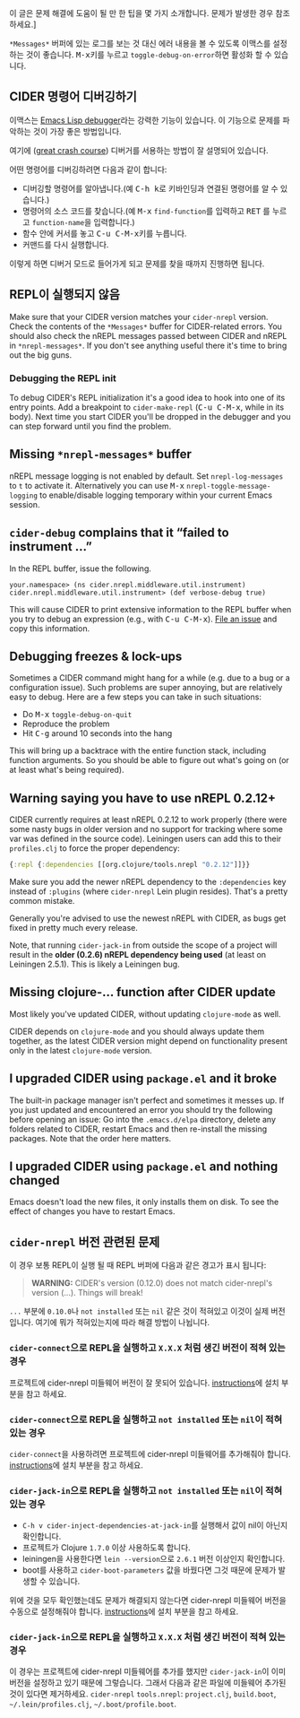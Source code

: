 이 글은 문제 해결에 도움이 될 만 한 팁을 몇 가지 소개합니다. 문제가 발생한 경우 참조 하세요.]

`*Messages*` 버퍼에 있는 로그를 보는 것 대신 에러 내용을 볼 수 있도록 이맥스를 설정하는 것이 좋습니다.
<kbd>M-x</kbd>키를 누르고 `toggle-debug-on-error`하면 활성화 할 수 있습니다.

## CIDER 명령어 디버깅하기

이맥스는 [Emacs Lisp debugger](http://www.gnu.org/software/emacs/manual/html_node/elisp/Edebug.html)라는
강력한 기능이 있습니다. 이 기능으로 문제를 파악하는 것이 가장 좋은 방법입니다.

여기에 ([great crash course](https://www.youtube.com/watch?v=odkYXXYOxpo)) 디버거를
서용하는 방법이 잘 설명되어 있습니다.

어떤 명령어를 디버깅하려면 다음과 같이 합니다:

* 디버깅할 명령어를 알아냅니다.(예 <kbd>C-h k</kbd>로 키바인딩과 연결된 명령어를 알 수 있습니다.)
* 명령어의 소스 코드를 찾습니다.(예  <kbd>M-x</kbd> `find-function`를 입력하고 <kbd>RET</kbd>
  를 누르고 `function-name`을 입력합니다.)
* 함수 안에 커서를 놓고 <kbd>C-u C-M-x</kbd>키를 누릅니다.
* 커맨드를 다시 실행합니다.

이렇게 하면 디버거 모드로 들어가게 되고 문제를 찾을 때까지 진행하면 됩니다.

## REPL이 실행되지 않음

Make sure that your CIDER version matches your `cider-nrepl` version. Check
the contents of the `*Messages*` buffer for CIDER-related errors. You should
also check the nREPL messages passed between CIDER and nREPL in
`*nrepl-messages*`. If you don't see anything useful there it's time to bring
out the big guns.

### Debugging the REPL init

To debug CIDER's REPL initialization it's a good idea to hook into one of its
entry points. Add a breakpoint to `cider-make-repl` (<kbd>C-u C-M-x</kbd>, while
in its body). Next time you start CIDER you'll be dropped in the debugger and
you can step forward until you find the problem.

## Missing `*nrepl-messages*` buffer

nREPL message logging is not enabled by default.  Set `nrepl-log-messages` to
`t` to activate it. Alternatively you can use <kbd>M-x</kbd> `nrepl-toggle-message-logging`
to enable/disable logging temporary within your current Emacs session.

## `cider-debug` complains that it “failed to instrument ...”

In the REPL buffer, issue the following.

    your.namespace> (ns cider.nrepl.middleware.util.instrument)
    cider.nrepl.middleware.util.instrument> (def verbose-debug true)

This will cause CIDER to print extensive information to the REPL buffer when you
try to debug an expression (e.g., with <kbd>C-u
C-M-x</kbd>). [File an issue](https://github.com/clojure-emacs/cider-repl/issues/new)
and copy this information.

## Debugging freezes & lock-ups

Sometimes a CIDER command might hang for a while (e.g. due to a bug or a
configuration issue). Such problems are super annoying, but are relatively easy
to debug. Here are a few steps you can take in such situations:

* Do <kbd>M-x</kbd> `toggle-debug-on-quit`
* Reproduce the problem
* Hit <kbd>C-g</kbd> around 10 seconds into the hang

This will bring up a backtrace with the entire function stack, including
function arguments. So you should be able to figure out what's going on (or at
least what's being required).

## Warning saying you have to use nREPL 0.2.12+

CIDER currently requires at least nREPL 0.2.12 to work properly (there were some
nasty bugs in older version and no support for tracking where some var was
defined in the source code). Leiningen users can add this to their
`profiles.clj` to force the proper dependency:

```clojure
{:repl {:dependencies [[org.clojure/tools.nrepl "0.2.12"]]}}
```

Make sure you add the newer nREPL dependency to the `:dependencies` key instead
of `:plugins` (where `cider-nrepl` Lein plugin resides). That's a pretty common
mistake.

Generally you're advised to use the newest nREPL with CIDER, as bugs get fixed
in pretty much every release.

Note, that running `cider-jack-in` from outside the scope of a project will
result in the **older (0.2.6) nREPL dependency being used** (at least on Leiningen
2.5.1). This is likely a Leiningen bug.

## Missing clojure-... function after CIDER update

Most likely you've updated CIDER, without updating `clojure-mode` as well.

CIDER depends on `clojure-mode` and you should always update them together, as
the latest CIDER version might depend on functionality present only in the latest
`clojure-mode` version.

## I upgraded CIDER using `package.el` and it broke

The built-in package manager isn't perfect and sometimes it messes up.  If you
just updated and encountered an error you should try the following before
opening an issue: Go into the `.emacs.d/elpa` directory, delete any folders
related to CIDER, restart Emacs and then re-install the missing packages.  Note
that the order here matters.

## I upgraded CIDER using `package.el` and nothing changed

Emacs doesn't load the new files, it only installs them on disk.  To see the
effect of changes you have to restart Emacs.

## `cider-nrepl` 버전 관련된 문제

이 경우 보통 REPL이 실행 될 때 REPL 버퍼에 다음과 같은 경고가 표시 됩니다:

> **WARNING:** CIDER's version (0.12.0) does not match cider-nrepl's version (...). Things will break!

`...` 부분에 `0.10.0`나 `not installed` 또는 `nil` 같은 것이 적혀있고 이것이 실제 버전입니다.
여기에 뭐가 적혀있는지에 따라 해결 방법이 나뉩니다.

### `cider-connect`으로 REPL을 실행하고 `X.X.X` 처럼 생긴 버전이 적혀 있는 경우

프로젝트에 cider-nrepl 미들웨어 버전이 잘 못되어 있습니다.
[instructions](http://cider.readthedocs.org/en/latest/installation/#ciders-nrepl-middleware)에
설치 부분을 참고 하세요.

### `cider-connect`으로 REPL을 실행하고 `not installed` 또는 `nil`이 적혀 있는 경우

`cider-connect`을 사용하려면 프로젝트에 cider-nrepl 미들웨어를 추가해줘야 합니다.
[instructions](http://cider.readthedocs.org/en/latest/installation/#ciders-nrepl-middleware)에
설치 부분을 참고 하세요.

### `cider-jack-in`으로 REPL을 실행하고 `not installed` 또는 `nil`이 적혀 있는 경우

- `C-h v cider-inject-dependencies-at-jack-in`를 실행해서 값이 nil이 아닌지 확인합니다.
- 프로젝트가 Clojure `1.7.0` 이상 사용하도록 합니다.
- leiningen을 사용한다면 `lein --version`으로 `2.6.1` 버전 이상인지 확인합니다.
- boot를 사용하고 `cider-boot-parameters` 값을 바꿨다면 그것 때문에 문제가 발생할 수 있습니다.

위에 것을 모두 확인했는데도 문제가 해결되지 않는다면 cider-nrepl 미들웨어 버전을 수동으로 설정해줘야 합니다.
[instructions](http://cider.readthedocs.org/en/latest/installation/#ciders-nrepl-middleware)에
설치 부분을 참고 하세요.

###  `cider-jack-in`으로 REPL을 실행하고 `X.X.X` 처럼 생긴 버전이 적혀 있는 경우

이 경우는 프로젝트에 cider-nrepl 미들웨어를 추가를 했지만 `cider-jack-in`이 이미 버전을 설정하고
있기 때문에 그렇습니다. 그래서 다음과 같은 파일에 미들웨어 추가된 것이 있다면 제거하세요. `cider-nrepl`
`tools.nrepl`: `project.clj`, `build.boot`, `~/.lein/profiles.clj`, `~/.boot/profile.boot`.
